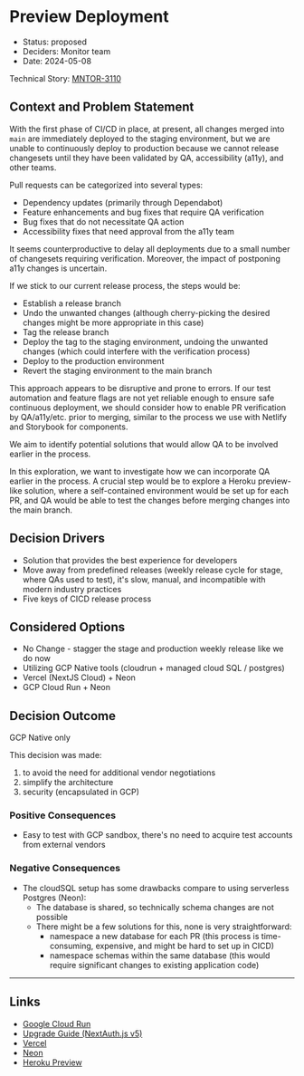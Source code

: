 # Preview Deployment

- Status: proposed
- Deciders: Monitor team
- Date: 2024-05-08

Technical Story: [MNTOR-3110](https://mozilla-hub.atlassian.net/browse/MNTOR-3110)

## Context and Problem Statement

With the first phase of CI/CD in place, at present, all changes merged into `main` are immediately deployed to the staging environment, but we are unable to continuously deploy to production because we cannot release changesets until they have been validated by QA, accessibility (a11y), and other teams.

Pull requests can be categorized into several types:

- Dependency updates (primarily through Dependabot)
- Feature enhancements and bug fixes that require QA verification
- Bug fixes that do not necessitate QA action
- Accessibility fixes that need approval from the a11y team

It seems counterproductive to delay all deployments due to a small number of changesets requiring verification. Moreover, the impact of postponing a11y changes is uncertain.

If we stick to our current release process, the steps would be:

- Establish a release branch
- Undo the unwanted changes (although cherry-picking the desired changes might be more appropriate in this case)
- Tag the release branch
- Deploy the tag to the staging environment, undoing the unwanted changes (which could interfere with the verification process)
- Deploy to the production environment
- Revert the staging environment to the main branch

This approach appears to be disruptive and prone to errors. If our test automation and feature flags are not yet reliable enough to ensure safe continuous deployment, we should consider how to enable PR verification by QA/a11y/etc. prior to merging, similar to the process we use with Netlify and Storybook for components.

We aim to identify potential solutions that would allow QA to be involved earlier in the process.

In this exploration, we want to investigate how we can incorporate QA earlier in the process. A crucial step would be to explore a Heroku preview-like solution, where a self-contained environment would be set up for each PR, and QA would be able to test the changes before merging changes into the main branch.

## Decision Drivers <!-- optional -->

- Solution that provides the best experience for developers
- Move away from predefined releases (weekly release cycle for stage, where QAs used to test), it's slow, manual, and incompatible with modern industry practices
- Five keys of CICD release process

## Considered Options

- No Change - stagger the stage and production weekly release like we do now
- Utilizing GCP Native tools (cloudrun + managed cloud SQL / postgres)
- Vercel (NextJS Cloud) + Neon
- GCP Cloud Run + Neon

## Decision Outcome

GCP Native only

This decision was made:

1. to avoid the need for additional vendor negotiations
2. simplify the architecture
3. security (encapsulated in GCP)

### Positive Consequences

- Easy to test with GCP sandbox, there's no need to acquire test accounts from external vendors

### Negative Consequences

- The cloudSQL setup has some drawbacks compare to using serverless Postgres (Neon):
  - The database is shared, so technically schema changes are not possible
  - There might be a few solutions for this, none is very straightforward:
    - namespace a new database for each PR (this process is time-consuming, expensive, and might be hard to set up in CICD)
    - namespace schemas within the same database (this would require significant changes to existing application code)

---

## Links <!-- optional -->

- [Google Cloud Run](https://cloud.google.com/run/docs)
- [Upgrade Guide (NextAuth.js v5)](https://authjs.dev/getting-started/migrating-to-v5)
- [Vercel](https://vercel.com/docs)
- [Neon](https://neon.tech/docs/postgres/postgres-intro)
- [Heroku Preview](https://devcenter.heroku.com/articles/github-integration-review-apps)
